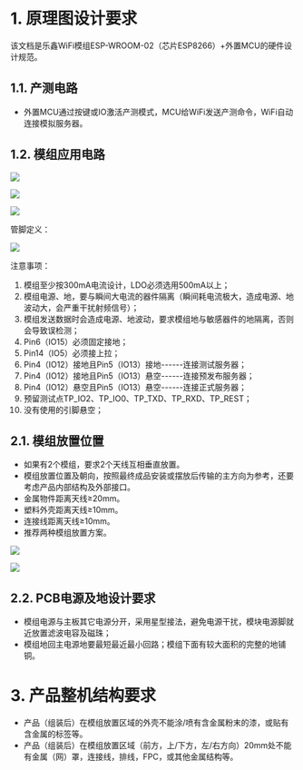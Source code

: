 # 1. 原理图设计要求

该文档是乐鑫WiFi模组ESP-WROOM-02（芯片ESP8266）+外置MCU的硬件设计规范。
## 1.1. 产测电路


- 外置MCU通过按键或IO激活产测模式，MCU给WiFi发送产测命令，WiFi自动连接模拟服务器。
## 1.2. 模组应用电路

![](https://i.imgur.com/QXeTh2c.png)

![](https://i.imgur.com/MAfUiXZ.png)

![](https://i.imgur.com/oGUN5hZ.png)

管脚定义：

![](https://i.imgur.com/ARcUxwb.png)

注意事项：

1. 模组至少按300mA电流设计，LDO必须选用500mA以上；
1. 模组电源、地，要与瞬间大电流的器件隔离（瞬间耗电流极大，造成电源、地波动大，会严重干扰射频信号）；
1. 模组发送数据时会造成电源、地波动，要求模组地与敏感器件的地隔离，否则会导致误检测；
1. Pin6（IO15）必须固定接地；
1. Pin14（IO5）必须接上拉；
1. Pin4（IO12）接地且Pin5（IO13）接地------连接测试服务器；
1. Pin4（IO12）接地且Pin5（IO13）悬空------连接预发布服务器；
1. Pin4（IO12）悬空且Pin5（IO13）悬空------连接正式服务器；
1. 预留测试点TP_IO2、TP_IO0、TP_TXD、TP_RXD、TP_REST；
1. 没有使用的引脚悬空；
## 2.1. 模组放置位置

- 如果有2个模组，要求2个天线互相垂直放置。
- 模组放置位置及朝向，按照最终成品安装或摆放后传输的主方向为参考，还要考虑产品内部结构及外部接口。
- 金属物件距离天线≥20mm。
- 塑料外壳距离天线≥10mm。
- 连接线距离天线≥10mm。
- 推荐两种模组放置方案。

![](https://i.imgur.com/eqcqt0K.png)

![](https://i.imgur.com/xR5DEa6.png)

## 2.2. PCB电源及地设计要求

- 模组电源与主板其它电源分开，采用星型接法，避免电源干扰，模块电源脚就近放置滤波电容及磁珠；
- 模组地回主电源地要最短最近最小回路；模组下面有较大面积的完整的地铺铜。
# 3. 产品整机结构要求

- 产品（组装后）在模组放置区域的外壳不能涂/喷有含金属粉末的漆，或贴有含金属的标签等。
- 产品（组装后）在模组放置区域（前方，上/下方，左/右方向）20mm处不能有金属（网）罩，连接线，排线，FPC，或其他金属结构等。







